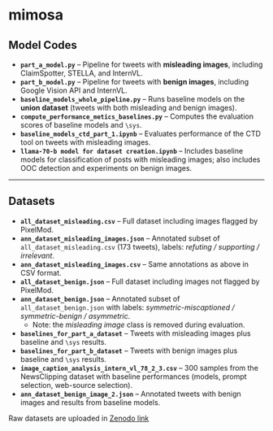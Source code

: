# mimosa

## Model Codes

- **`part_a_model.py`** – Pipeline for tweets with **misleading images**, including ClaimSpotter, STELLA, and InternVL.  
- **`part_b_model.py`** – Pipeline for tweets with **benign images**, including Google Vision API and InternVL.  
- **`baseline_models_whole_pipeline.py`** – Runs baseline models on the **union dataset** (tweets with both misleading and benign images).  
- **`compute_performance_metics_baselines.py`** – Computes the evaluation scores of baseline models and `\sys`.  
- **`baseline_models_ctd_part_1.ipynb`** – Evaluates performance of the CTD tool on tweets with misleading images.  
- **`llama-70-b model for dataset creation.ipynb`** – Includes baseline models for classification of posts with misleading images; also includes OOC detection and experiments on benign images.  

---

## Datasets

- **`all_dataset_misleading.csv`** – Full dataset including images flagged by PixelMod.  
- **`ann_dataset_misleading_images.json`** – Annotated subset of `all_dataset_misleading.csv` (173 tweets), labels: *refuting / supporting / irrelevant*.  
- **`ann_dataset_misleading_images.csv`** – Same annotations as above in CSV format.  
- **`all_dataset_benign.json`** – Full dataset including images not flagged by PixelMod.  
- **`ann_dataset_benign.json`** – Annotated subset of `all_dataset_benign.json` with labels: *symmetric-miscaptioned / symmetric-benign / asymmetric*.  
  - Note: the *misleading image* class is removed during evaluation.  
- **`baselines_for_part_a_dataset`** – Tweets with misleading images plus baseline and `\sys` results.  
- **`baselines_for_part_b_dataset`** – Tweets with benign images plus baseline and `\sys` results.  
- **`image_caption_analysis_intern_vl_78_2_3.csv`** – 300 samples from the NewsClipping dataset with baseline performances (models, prompt selection, web-source selection).  
- **`ann_dataset_benign_image_2.json`** – Annotated tweets with benign images and results from baseline models.  

Raw datasets are uploaded in [Zenodo link](https://zenodo.org/records/16957489)
